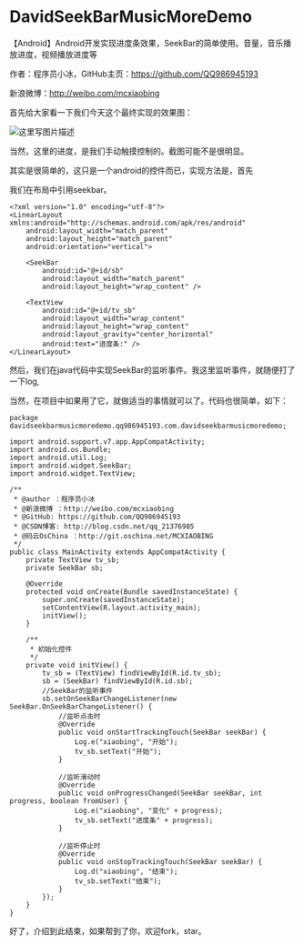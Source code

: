 # DavidSeekBarMusicMoreDemo
【Android】Android开发实现进度条效果，SeekBar的简单使用。音量，音乐播放进度，视频播放进度等

作者：程序员小冰，GitHub主页：https://github.com/QQ986945193 

新浪微博：http://weibo.com/mcxiaobing 

首先给大家看一下我们今天这个最终实现的效果图： 

![这里写图片描述](http://img.blog.csdn.net/20160910133005975)

当然，这里的进度，是我们手动触摸控制的。截图可能不是很明显。

其实是很简单的，这只是一个android的控件而已，实现方法是，首先

我们在布局中引用seekbar。

```
<?xml version="1.0" encoding="utf-8"?>
<LinearLayout xmlns:android="http://schemas.android.com/apk/res/android"
    android:layout_width="match_parent"
    android:layout_height="match_parent"
    android:orientation="vertical">

    <SeekBar
        android:id="@+id/sb"
        android:layout_width="match_parent"
        android:layout_height="wrap_content" />

    <TextView
        android:id="@+id/tv_sb"
        android:layout_width="wrap_content"
        android:layout_height="wrap_content"
        android:layout_gravity="center_horizontal"
        android:text="进度条:" />
</LinearLayout>

```
然后，我们在java代码中实现SeekBar的监听事件。我这里监听事件，就随便打了一下log,

当然，在项目中如果用了它，就做适当的事情就可以了。代码也很简单，如下：



```
package davidseekbarmusicmoredemo.qq986945193.com.davidseekbarmusicmoredemo;

import android.support.v7.app.AppCompatActivity;
import android.os.Bundle;
import android.util.Log;
import android.widget.SeekBar;
import android.widget.TextView;

/**
 * @author ：程序员小冰
 * @新浪微博 ：http://weibo.com/mcxiaobing
 * @GitHub: https://github.com/QQ986945193
 * @CSDN博客: http://blog.csdn.net/qq_21376985
 * @码云OsChina ：http://git.oschina.net/MCXIAOBING
 */
public class MainActivity extends AppCompatActivity {
    private TextView tv_sb;
    private SeekBar sb;

    @Override
    protected void onCreate(Bundle savedInstanceState) {
        super.onCreate(savedInstanceState);
        setContentView(R.layout.activity_main);
        initView();
    }

    /**
     * 初始化控件
     */
    private void initView() {
        tv_sb = (TextView) findViewById(R.id.tv_sb);
        sb = (SeekBar) findViewById(R.id.sb);
        //SeekBar的监听事件
        sb.setOnSeekBarChangeListener(new SeekBar.OnSeekBarChangeListener() {
            //监听点击时
            @Override
            public void onStartTrackingTouch(SeekBar seekBar) {
                Log.e("xiaobing", "开始");
                tv_sb.setText("开始");
            }

            //监听滑动时
            @Override
            public void onProgressChanged(SeekBar seekBar, int progress, boolean fromUser) {
                Log.e("xiaobing", "变化" + progress);
                tv_sb.setText("进度条" + progress);
            }

            //监听停止时
            @Override
            public void onStopTrackingTouch(SeekBar seekBar) {
                Log.d("xiaobing", "结束");
                tv_sb.setText("结束");
            }
        });
    }
}

```

好了，介绍到此结束，如果帮到了你，欢迎fork，star。
